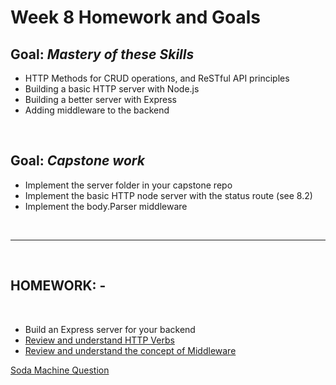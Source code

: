 # Week 8 Homework and Goals

## Goal: _Mastery of these Skills_

- HTTP Methods for CRUD operations, and ReSTful API principles
- Building a basic HTTP server with Node.js
- Building a better server with Express
- Adding middleware to the backend

<br>

## Goal: _Capstone work_

- Implement the server folder in your capstone repo
- Implement the basic HTTP node server with the status route (see 8.2)
- Implement the body.Parser middleware

<br>

---

<br>

## HOMEWORK: -

<br>

- Build an Express server for your backend
- [Review and understand HTTP Verbs](https://developer.mozilla.org/en-US/docs/Web/HTTP/Methods)
- [Review and understand the concept of Middleware](https://expressjs.com/en/guide/using-middleware.html)

[Soda Machine Question](https://repl.it/@MattThomas6/Soda-Machine-Question?lite=true ':include :type=iframe')
